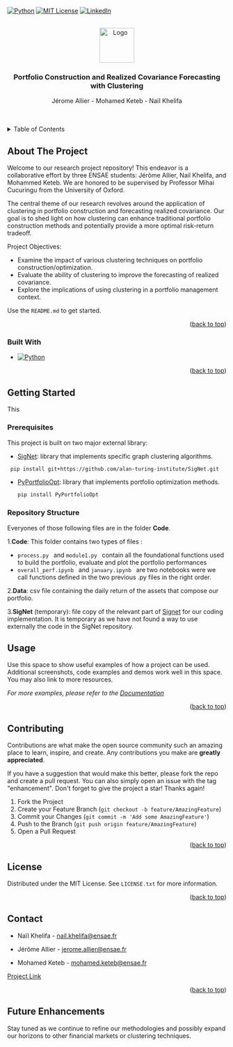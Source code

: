 <!-- Improved compatibility of back to top link: See: https://github.com/othneildrew/Best-README-Template/pull/73 -->
<a name="readme-top"></a>
<!--
*** Thanks for checking out the Best-README-Template. If you have a suggestion
*** that would make this better, please fork the repo and create a pull request
*** or simply open an issue with the tag "enhancement".
*** Don't forget to give the project a star!
*** Thanks again! Now go create something AMAZING! :D
-->



<!-- PROJECT SHIELDS -->
<!--
*** I'm using markdown "reference style" links for readability.
*** Reference links are enclosed in brackets [ ] instead of parentheses ( ).
*** See the bottom of this document for the declaration of the reference variables
*** for contributors-url, forks-url, etc. This is an optional, concise syntax you may use.
*** https://www.markdownguide.org/basic-syntax/#reference-style-links
-->
[![Python][Python.js]][Python-url]
[![MIT License][license-shield]][license-url]
[![LinkedIn][linkedin-shield]][linkedin-url]



<!-- PROJECT LOGO -->
<br />
<div align="center">
  <a href="https://github.com/MohamedKeteb/Portfolio_clustering_project/">
    <img src="https://upload.wikimedia.org/wikipedia/commons/e/ec/LOGO-ENSAE.png" alt="Logo" width="80" height="80">
  </a>

  <h3 align="center">Portfolio Construction and Realized Covariance Forecasting with Clustering</h3>

  <p align="center">
    Jérome Allier - Mohamed Keteb - Naïl Khelifa
    <br />
    <br />
    <br />
  </p>
</div>



<!-- TABLE OF CONTENTS -->
<details>
  <summary>Table of Contents</summary>
  <ol>
    <li>
      <a href="#about-the-project">About The Project</a>
      <ul>
        <li><a href="#built-with">Built With</a></li>
      </ul>
    </li>
    <li>
      <a href="#getting-started">Getting Started</a>
      <ul>
        <li><a href="#prerequisites">Prerequisites</a></li>
        <li><a href="#installation">Installation</a></li>
      </ul>
    </li>
    <li><a href="#usage">Usage</a></li>
    <li><a href="#roadmap">Roadmap</a></li>
    <li><a href="#contributing">Contributing</a></li>
    <li><a href="#license">License</a></li>
    <li><a href="#contact">Contact</a></li>
    <li><a href="#acknowledgments">Acknowledgments</a></li>
  </ol>
</details>



<!-- ABOUT THE PROJECT -->
## About The Project

Welcome to our research project repository! This endeavor is a collaborative effort by three ENSAE students: Jérôme Allier, Nail Khelifa, and Mohammed Keteb. We are honored to be supervised by Professor Mihai Cucuringu from the University of Oxford.

The central theme of our research revolves around the application of clustering in portfolio construction and forecasting realized covariance. Our goal is to shed light on how clustering can enhance traditional portfolio construction methods and potentially provide a more optimal risk-return tradeoff.

Project Objectives:

* Examine the impact of various clustering techniques on portfolio construction/optimization.
* Evaluate the ability of clustering to improve the forecasting of realized covariance.
* Explore the implications of using clustering in a portfolio management context.

Use the `README.md` to get started.

<p align="right">(<a href="#readme-top">back to top</a>)</p>


### Built With


* [![Python][Python.js]][Python-url]

<p align="right">(<a href="#readme-top">back to top</a>)</p>



<!-- GETTING STARTED -->
## Getting Started

This

### Prerequisites

This project is built on two major external library: 
* [SigNet](https://github.com/alan-turing-institute/SigNet): library that implements specific graph clustering algorithms.
 ```sh
  pip install git+https://github.com/alan-turing-institute/SigNet.git
  ```

* [PyPortfolioOpt](): library that implements portfolio optimization methods.
  ```sh
  pip install PyPortfolioOpt
  ```

### Repository Structure

Everyones of those following files are in the folder **Code**.

1.**Code**: This folder contains two types of files :
* ```process.py ``` and ```module1.py ```  contain all the foundational functions used to build the portfolio, evaluate and plot the portfolio performances
* ```overall_perf.ipynb ``` and ```january.ipynb ``` are two notebooks were we call functions defined in the two previous .py files in the right order.

2.**Data**: csv file containing the daily return of the assets that compose our portfolio.

3.**SigNet** (temporary): file copy of the relevant part of [Signet](https://github.com/alan-turing-institute/SigNet) for our coding implementation. It is temporary as we have not found a way to use externally the code in the SigNet repository. 

<!-- ### Installation

_Below is an example of how you can instruct your audience on installing and setting up your app. This template doesn't rely on any external dependencies or services._

1. Get a free API Key at [https://example.com](https://example.com)
2. Clone the repo
   ```sh
   git clone https://github.com/your_username_/Project-Name.git
   ```
3. Install NPM packages
   ```sh
   npm install
   ```
4. Enter your API in `config.js`
   ```js
   const API_KEY = 'ENTER YOUR API';
   ```

<p align="right">(<a href="#readme-top">back to top</a>)</p> -->





<!-- USAGE EXAMPLES -->
## Usage

Use this space to show useful examples of how a project can be used. Additional screenshots, code examples and demos work well in this space. You may also link to more resources.

_For more examples, please refer to the [Documentation](https://example.com)_

<p align="right">(<a href="#readme-top">back to top</a>)</p>



<!-- CONTRIBUTING -->
## Contributing

Contributions are what make the open source community such an amazing place to learn, inspire, and create. Any contributions you make are **greatly appreciated**.

If you have a suggestion that would make this better, please fork the repo and create a pull request. You can also simply open an issue with the tag "enhancement".
Don't forget to give the project a star! Thanks again!

1. Fork the Project
2. Create your Feature Branch (`git checkout -b feature/AmazingFeature`)
3. Commit your Changes (`git commit -m 'Add some AmazingFeature'`)
4. Push to the Branch (`git push origin feature/AmazingFeature`)
5. Open a Pull Request

<p align="right">(<a href="#readme-top">back to top</a>)</p>



<!-- LICENSE -->
## License

Distributed under the MIT License. See `LICENSE.txt` for more information.

<p align="right">(<a href="#readme-top">back to top</a>)</p>



<!-- CONTACT -->
## Contact

- Naïl Khelifa - nail.khelifa@ensae.fr
  
- Jérôme Allier - jerome.allier@ensae.fr
  
- Mohamed Keteb - mohamed.keteb@ensae.fr

[Project Link](https://github.com/MohamedKeteb/Portfolio_clustering_project/)

<p align="right">(<a href="#readme-top">back to top</a>)</p>



<!-- ACKNOWLEDGMENTS -->
## Future Enhancements

Stay tuned as we continue to refine our methodologies and possibly expand our horizons to other financial markets or clustering techniques.



<!-- MARKDOWN LINKS & IMAGES -->
<!-- https://www.markdownguide.org/basic-syntax/#reference-style-links -->
[contributors-shield]: https://img.shields.io/github/contributors/othneildrew/Best-README-Template.svg?style=for-the-badge
[contributors-url]: https://github.com/othneildrew/Best-README-Template/graphs/contributors
[forks-shield]: https://img.shields.io/github/forks/othneildrew/Best-README-Template.svg?style=for-the-badge
[forks-url]: https://github.com/othneildrew/Best-README-Template/network/members
[stars-shield]: https://img.shields.io/github/stars/othneildrew/Best-README-Template.svg?style=for-the-badge
[stars-url]: https://github.com/othneildrew/Best-README-Template/stargazers
[issues-shield]: https://img.shields.io/github/issues/othneildrew/Best-README-Template.svg?style=for-the-badge
[issues-url]: https://github.com/othneildrew/Best-README-Template/issues
[license-shield]: https://img.shields.io/github/license/othneildrew/Best-README-Template.svg?style=for-the-badge
[license-url]: https://github.com/othneildrew/Best-README-Template/blob/master/LICENSE.txt
[linkedin-shield]: https://img.shields.io/badge/-LinkedIn-black.svg?style=for-the-badge&logo=linkedin&colorB=555
[linkedin-url]: www.linkedin.com/in/naïl-khelifa-581665220
[ENSAE-logo]: images/screenshot.png
[Python.js]: https://img.shields.io/badge/Python-3776AB?style=for-the-badge&logo=python&logoColor=white
[Python-url]: https://www.python.org/

